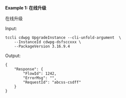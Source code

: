 **Example 1: 在线升级**

在线升级

Input: 

```
tccli cdwpg UpgradeInstance --cli-unfold-argument  \
    --InstanceId cdwpg-dsfsccxxx \
    --PackageVersion 3.16.9.4
```

Output: 
```
{
    "Response": {
        "FlowId": 1242,
        "ErrorMsg": "",
        "RequestId": "abcss-csdff"
    }
}
```

